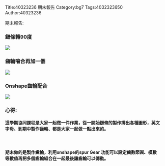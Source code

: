 Title:40323236  期末報告 
Category:bg7
Tags:4032323650 
Author:40323236 

期末報告:
<!-- PELICAN_END_SUMMARY -->
<h3>鏈條轉90度</h3>
<img src="http://i.imgur.com/GrKllX7.png"> 
</br>
<h3>齒輪嚙合再加一個</h3>
<img src="http://i.imgur.com/0uYfLMo.png"> 
</br>
<h3>Onshape齒輪配合</h3>
<img src="http://i.imgur.com/AQEzgTL.png">
</br>
<h3>心得:</h3>
<h4>這學期協同課程是大家一起做一件作業，從一開始鏈條的製作排出各種圖形，英文字母、到期中製作齒輪、都是大家一起做一點出來的。</h4>
</br>
<h4>期末做的是製作齒輪，利用onshape的spur Gear 功能可以設定齒數節圓、模數等數值再把多個齒輪組合在一起最後讓齒輪可以傳動。</h4>
 

